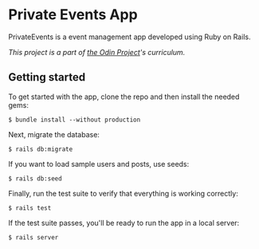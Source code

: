 # Private Events App
PrivateEvents is a event management app developed using Ruby on Rails.

_This project is a part of
[the Odin Project](https://www.theodinproject.com)'s curriculum._

## Getting started

To get started with the app, clone the repo and then install the needed gems:

```
$ bundle install --without production
```

Next, migrate the database:

```
$ rails db:migrate
```

If you want to load sample users and posts, use seeds:

```
$ rails db:seed
```

Finally, run the test suite to verify that everything is working correctly:

```
$ rails test
```

If the test suite passes, you'll be ready to run the app in a local server:

```
$ rails server
```
